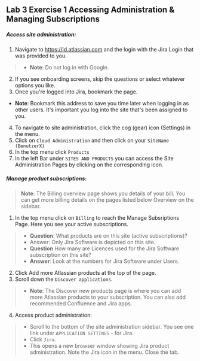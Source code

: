 ## Lab 3 Exercise 1 Accessing Administration & Managing Subscriptions
##### Access site administration:
 1. Navigate to https://id.atlassian.com and the login with the Jira Login that was provided to you.

>  * **Note**: Do not log in with Google.
 2. If you see onboarding screens, skip the questions or select whatever options you like. 
 3. Once you're logged into Jira, bookmark the page.
 * **Note**: Bookmark this address to save you time later when logging in as other users. It's important you log into the site that's been assigned to you.
 4. To navigate to site administration, click the cog (gear) icon (Settings) in the menu. 
 5. Click on `Cloud Administration` and then click on your `SiteName (BenutzerX)`
 6. In the top menu click `Products`
 7. In the left Bar under `SITES AND PRODUCTS` you can access the Site Administration Pages by clicking on the corresponding icon. 



##### Manage product subscriptions:
> **Note**: The Billing overview page shows you details of your bill. You can get more billing details on the pages listed below Overview on the sidebar.


1. In the top menu click on `Billing`  to reach the Manage Subsriptions Page. Here you see your active subscriptions.
> * **Question**: What products are on this site (active subscriptions)?
> * Answer: Only Jira Software is depicted on this site.
> * **Question** How many are Licences used for the Jira
Software subscription on this site?
>* **Answer**: Look at the numbers for Jira Software under Users.
2. Click Add more Atlassian products at the top of the page. 
3. Scroll down the `Discover applications`.
> * **Note**: The Discover new products page is where you can add more Atlassian products to your subscription. You can also add recommended Confluence and Jira apps.
4. Access product administration:
> - Scroll to the bottom of the site administration sidebar. You see one link under
`APPLICATION SETTINGS` - for Jira.
> - Click `Jira`.
> - This opens a new browser window showing Jira product administration. Note the Jira icon in the menu. Close the tab.


